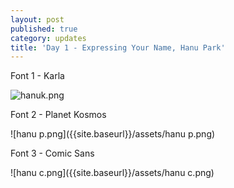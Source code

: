```yaml
---
layout: post
published: true
category: updates
title: 'Day 1 - Expressing Your Name, Hanu Park'
---
```

Font 1 - Karla  

![hanuk.png]({{site.baseurl}}/assets/hanuk.png)  

Font 2 - Planet Kosmos  

![hanu p.png]({{site.baseurl}}/assets/hanu p.png)  

Font 3 - Comic Sans  

![hanu c.png]({{site.baseurl}}/assets/hanu c.png)  
